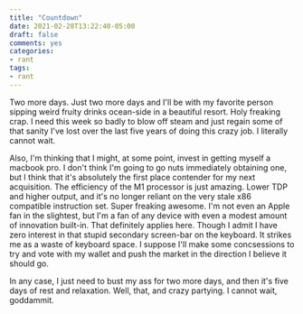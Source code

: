 ```yaml
---
title: "Countdown"
date: 2021-02-28T13:22:40-05:00
draft: false
comments: yes
categories:
- rant
tags:
- rant
---
```


Two more days. Just two more days and I'll be with my favorite person sipping weird fruity drinks ocean-side in a beautiful resort. Holy freaking crap. I need this week so badly to blow off steam and just regain some of that sanity I've lost over the last five years of doing this crazy job. I literally cannot wait.

Also, I'm thinking that I might, at some point, invest in getting myself a macbook pro. I don't think I'm going to go nuts immediately obtaining one, but I think that it's absolutely the first place contender for my next acquisition. The efficiency of the M1 processor is just amazing. Lower TDP and higher output, and it's no longer reliant on the very stale x86 compatible instruction set. Super freaking awesome. I'm not even an Apple fan in the slightest, but I'm a fan of any device with even a modest amount of innovation built-in. That definitely applies here. Though I admit I have zero interest in that stupid secondary screen-bar on the keyboard. It strikes me as a waste of keyboard space. I suppose I'll make some concsessions to try and vote with my wallet and push the market in the direction I believe it should go.

In any case, I just need to bust my ass for two more days, and then it's five days of rest and relaxation. Well, that, and crazy partying. I cannot wait, goddammit.
